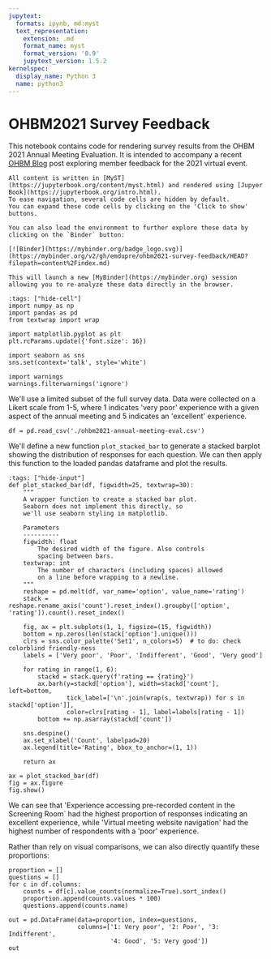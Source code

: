 ```yaml
---
jupytext:
  formats: ipynb, md:myst
  text_representation:
    extension: .md
    format_name: myst
    format_version: '0.9'
    jupytext_version: 1.5.2
kernelspec:
  display_name: Python 3
  name: python3
---
```


# OHBM2021 Survey Feedback

This notebook contains code for rendering survey results from the OHBM 2021 Annual Meeting Evaluation.
It is intended to accompany a recent [OHBM Blog](https://www.ohbmbrainmappingblog.com/) post exploring member feedback for the 2021 virtual event.

```{note}
All content is written in [MyST](https://jupyterbook.org/content/myst.html) and rendered using [Jupyer Book](https://jupyterbook.org/intro.html).
To ease navigation, several code cells are hidden by default.
You can expand these code cells by clicking on the 'Click to show' buttons.

You can also load the environment to further explore these data by clicking on the `Binder` button:

[![Binder](https://mybinder.org/badge_logo.svg)](https://mybinder.org/v2/gh/emdupre/ohbm2021-survey-feedback/HEAD?filepath=content%2Findex.md)

This will launch a new [MyBinder](https://mybinder.org) session allowing you to re-analyze these data directly in the browser.
```

```{code-cell} python3
:tags: ["hide-cell"]
import numpy as np
import pandas as pd
from textwrap import wrap

import matplotlib.pyplot as plt
plt.rcParams.update({'font.size': 16})

import seaborn as sns
sns.set(context='talk', style='white')

import warnings
warnings.filterwarnings('ignore')
```

We'll use a limited subset of the full survey data.
Data were collected on a Likert scale from 1-5, where 1 indicates 'very poor' experience with a given aspect of the annual meeting and 5 indicates an 'excellent' experience.

```{code-cell} python3
df = pd.read_csv('./ohbm2021-annual-meeting-eval.csv')
```

We'll define a new function `plot_stacked_bar` to generate a stacked barplot showing the distribution of responses for each question.
We can then apply this function to the loaded pandas dataframe and plot the results.

```{code-cell} python3
:tags: ["hide-input"]
def plot_stacked_bar(df, figwidth=25, textwrap=30):
    """
    A wrapper function to create a stacked bar plot.
    Seaborn does not implement this directly, so
    we'll use seaborn styling in matplotlib.

    Parameters
    ----------
    figwidth: float
        The desired width of the figure. Also controls
        spacing between bars.
    textwrap: int
        The number of characters (including spaces) allowed
        on a line before wrapping to a newline.
    """
    reshape = pd.melt(df, var_name='option', value_name='rating')
    stack = reshape.rename_axis('count').reset_index().groupby(['option', 'rating']).count().reset_index()

    fig, ax = plt.subplots(1, 1, figsize=(15, figwidth))
    bottom = np.zeros(len(stack['option'].unique()))
    clrs = sns.color_palette('Set1', n_colors=5)  # to do: check colorblind friendly-ness
    labels = ['Very poor', 'Poor', 'Indifferent', 'Good', 'Very good']

    for rating in range(1, 6):
        stackd = stack.query(f'rating == {rating}')
        ax.barh(y=stackd['option'], width=stackd['count'], left=bottom,
                tick_label=['\n'.join(wrap(s, textwrap)) for s in stackd['option']],
                color=clrs[rating - 1], label=labels[rating - 1])
        bottom += np.asarray(stackd['count'])

    sns.despine()
    ax.set_xlabel('Count', labelpad=20)
    ax.legend(title='Rating', bbox_to_anchor=(1, 1))

    return ax
```

```{code-cell} python3
ax = plot_stacked_bar(df)
fig = ax.figure
fig.show()
```

We can see that 'Experience accessing pre-recorded content in the Screening Room` had the highest proportion of responses indicating an excellent experience,
while 'Virtual meeting website navigation' had the highest number of respondents with a 'poor' experience.

Rather than rely on visual comparisons, we can also directly quantify these proportions:

```{code-cell} python3
proportion = []
questions = []
for c in df.columns:
    counts = df[c].value_counts(normalize=True).sort_index()
    proportion.append(counts.values * 100)
    questions.append(counts.name)

out = pd.DataFrame(data=proportion, index=questions,
                   columns=['1: Very poor', '2: Poor', '3: Indifferent',
                            '4: Good', '5: Very good'])
out
```
